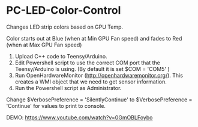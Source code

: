 # PC-LED-Color-Control
Changes LED strip colors based on GPU Temp.

Color starts out at Blue (when at Min GPU Fan speed) and fades to Red (when at Max GPU Fan speed)

1. Upload C++ code to Teensy/Arduino. 
2. Edit Powershell script to use the correct COM port that the Teensy/Arduino is using. (By default it is set $COM = 'COM5' ) 
3. Run OpenHardwareMonitor (http://openhardwaremonitor.org/). This creates a WMI object that we need to get sensor information.
4. Run the Powershell script as Administrator. 

Change $VerbosePreference = 'SilentlyContinue' to $VerbosePreference = 'Continue' for values to print to console. 

DEMO: https://www.youtube.com/watch?v=0GmOBLFoybo
